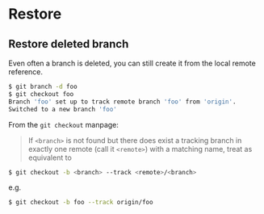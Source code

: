 # Restore

## Restore deleted branch

Even often a branch is deleted, you can still create it from the local remote reference.

```sh
$ git branch -d foo
$ git checkout foo
Branch 'foo' set up to track remote branch 'foo' from 'origin'.
Switched to a new branch 'foo'
```

From the `git checkout` manpage:

> If `<branch>` is not found but there does exist a tracking branch in exactly one remote (call it `<remote>`) with a matching name, treat as equivalent to

```sh
$ git checkout -b <branch> --track <remote>/<branch>
```

e.g.

```sh
$ git checkout -b foo --track origin/foo
```

